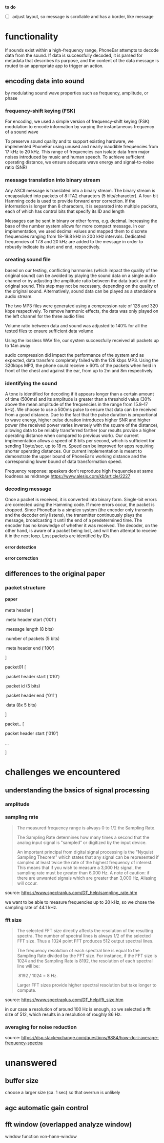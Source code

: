 **to do**

- [ ] adjust layout, so message is scrollable and has a border, like message

# functionality

If sounds exist within a high-frequency range, PhoneEar attempts to decode data from the sound. If data is successfully decoded, it is parsed for metadata that describes its purpose, and the content of the data message is routed to an appropriate app to trigger an action.

## encoding data into sound

by modulating sound wave properties such as frequency, amplitude, or phase

### frequency-shift keying (FSK)

For encoding, we used a simple version of frequency-shift keying (FSK) modulation to encode information by varying the instantaneous frequency of a sound wave

To preserve sound quality and to support existing hardware, we implemented PhoneEar using unused and nearly inaudible frequencies from 17 kHz to 20 kHz. This range of frequencies can isolate data from major noises introduced by music and human speech. To achieve sufficient operating distance, we ensure adequate wave energy and signal-to-noise ratio (SNR)

### message translation into binary stream

Any ASCII message is translated into a binary stream. The binary stream is encapsulated into packets of 8 ITA2 characters (5 bits/character). A four-bit Hamming code is used to provide forward error correction. If the information is longer than 8 characters, it is separated into multiple packets, each of which has control bits that specify its ID and length

Messages can be sent in binary or other forms, e.g. decimal. Increasing the base of the number system allows for more compact message. In our implementation, we used decimal values and mapped them to discrete frequencies ranging from 18–19.8 kHz in 200 kHz intervals. Dedicated frequencies of 17.8 and 20 kHz are added to the message in order to robustly indicate its start and end, respectively.

### creating sound file

based on our testing, conflicting harmonies (which impact the quality of the original sound) can be avoided by playing the sound data on a single audio channel or by adjusting the amplitude ratio between the data track and the original sound. This step may not be necessary, depending on the quality of the original sound. Alternatively, sound data can be played as a standalone audio stream.

The two MP3 files were generated using a compression rate of 128 and 320 kbps respectively. To remove harmonic effects, the data was only played on the left channel for the three audio files

Volume ratio between data and sound was adjusted to 140% for all the tested files to ensure sufficient data volume

Using the lossless WAV file, our system successfully received all packets up to 14m away

audio compression did impact the performance of the system and as expected, data transfers completely failed with the 128 kbps MP3. Using the 320kbps MP3, the phone could receive ≥ 60% of the packets when held in front of the chest and against the ear, from up to 2m and 8m respectively.

### identifying the sound

A tone is identified for decoding if it appears longer than a certain amount of time (500ms) and its amplitude is greater than a threshold value (30% above the mean amplitude of the frequencies in the range from 15.8–17 kHz). We choose to use a 500ms pulse to ensure that data can be received from a good distance. Due to the fact that the pulse duration is proportional to wave energy, higher pulse duration introduces higher SNR and higher power (the received power varies inversely with the square of the distance), allowing data to be reliably transferred farther (our results provide a higher operating distance when compared to previous work). Our current implementation allows a speed of 8 bits per second, which is sufficient for sending 1 byte/sec. up to 18 m. Speed can be improved for apps requiring shorter operating distances. Our current implementation is meant to demonstrate the upper bound of PhoneEar’s working distance and the corresponding lower bound of data transformation speed.

Frequency response: speakers don't reproduce high frequencies at same loudness as midrange
https://www.alesis.com/kb/article/2227

### decoding message

Once a packet is received, it is converted into binary form. Single-bit errors are corrected using the Hamming code. If more errors occur, the packet is dropped. Since PhoneEar is a simplex system (the encoder only transmits and the decoder only listens), the transmitter continuously plays the message, broadcasting it until the end of a predetermined time. The encoder has no knowledge of whether it was received. The decoder, on the other hand, is aware of a packet being lost, and will then attempt to receive it in the next loop. Lost packets are identified by IDs.

#### error detection

#### error correction





## differences to the original paper

### packet structure

#### paper

meta header [

​	meta header start ('001')

​	message length (8 bits)

​	number of packets (5 bits)

​	meta header end ('100')

]

packet01 [

​	packet header start ('010')

​	packet id (5 bits)

​	packet header end ('011')

​	data (8x 5 bits)

]

packet.. [

packet header start ('010')

...

]

# challenges we encountered

## understanding the basics of signal processing

### amplitude



### sampling rate

> The measured frequency range is always 0 to 1/2 the Sampling Rate.
>
> The Sampling Rate determines how many times a second that the analog input signal is "sampled" or digitized by the input device.
>
> An important principal from digital signal processing is the "Nyquist Sampling Theorem" which states that any signal can be represented if sampled at least twice the rate of the highest frequency of interest.  This means that if you wish to measure a 3,000 Hz signal, the sampling rate must be greater than 6,000 Hz.  A note of caution: if there are unwanted signals which are greater than 3,000 Hz, Aliasing will occur.

source: https://www.spectraplus.com/DT_help/sampling_rate.htm

we want to be able to measure frequencies up to 20 kHz, so we chose the sampling rate of 44.1 kHz.

### fft size

> The selected FFT size directly affects the resolution of the resulting spectra. The number of spectral lines is always 1/2 of the selected FFT size. Thus a 1024 point FFT produces 512 output spectral lines.
>
> The frequency resolution of each spectral line is equal to the Sampling Rate divided by the FFT size.  For instance, if the FFT size is 1024 and the Sampling Rate is 8192, the resolution of each spectral line will be:
>
> ​    8192 / 1024 = 8 Hz.
>
> Larger FFT sizes provide higher spectral resolution but take longer to compute.

source: https://www.spectraplus.com/DT_help/fft_size.htm

in our case a resolution of around 100 Hz is enough, so we selected a fft size of 512, which results in a resolution of roughly 86 Hz.

### averaging for noise reduction

source: https://dsp.stackexchange.com/questions/8884/how-do-i-average-frequency-spectra



# unanswered

## buffer size

choose a larger size (ca. 1 sec) so that overrun is unlikely

## agc automatic gain control



## fft window (overlapped analyze window)

window function von-hann-window